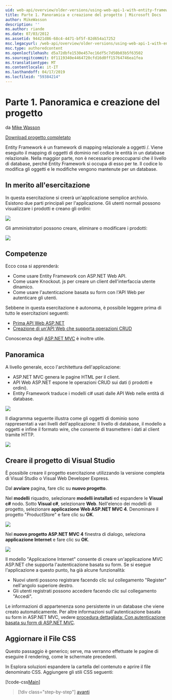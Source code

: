 ```yaml
---
uid: web-api/overview/older-versions/using-web-api-1-with-entity-framework-5/using-web-api-with-entity-framework-part-1
title: Parte 1. Panoramica e creazione del progetto | Microsoft Docs
author: MikeWasson
description: ''
ms.author: riande
ms.date: 07/03/2012
ms.assetid: 94421d86-68c4-4471-bf5f-82d654a17252
msc.legacyurl: /web-api/overview/older-versions/using-web-api-1-with-entity-framework-5/using-web-api-with-entity-framework-part-1
msc.type: authoredcontent
ms.openlocfilehash: d5a72dbfe1530e457ec16df5c7d50b03b5f63502
ms.sourcegitcommit: 0f1119340e4464720cfd16d0ff15764746ea1fea
ms.translationtype: MT
ms.contentlocale: it-IT
ms.lasthandoff: 04/17/2019
ms.locfileid: "59384214"
---
```

# <a name="part-1-overview-and-creating-the-project"></a>Parte 1. Panoramica e creazione del progetto

da [Mike Wasson](https://github.com/MikeWasson)

[Download progetto completato](http://code.msdn.microsoft.com/ASP-NET-Web-API-with-afa30545)

Entity Framework è un framework di mapping relazionale a oggetti /. Viene eseguito il mapping di oggetti di dominio nel codice le entità in un database relazionale. Nella maggior parte, non è necessario preoccuparsi che il livello di database, perché Entity Framework si occupa di esso per te. Il codice lo modifica gli oggetti e le modifiche vengono mantenute per un database.

## <a name="about-the-tutorial"></a>In merito all'esercitazione

In questa esercitazione si creerà un'applicazione semplice archivio. Esistono due parti principali per l'applicazione. Gli utenti normali possono visualizzare i prodotti e creano gli ordini:

![](using-web-api-with-entity-framework-part-1/_static/image1.png)

Gli amministratori possono creare, eliminare o modificare i prodotti:

![](using-web-api-with-entity-framework-part-1/_static/image2.png)

## <a name="skills-youll-learn"></a>Competenze

Ecco cosa si apprenderà:

- Come usare Entity Framework con ASP.NET Web API.
- Come usare Knockout. js per creare un client dell'interfaccia utente dinamico.
- Come usare l'autenticazione basata su form con l'API Web per autenticare gli utenti.

Sebbene in questa esercitazione è autonoma, è possibile leggere prima di tutto le esercitazioni seguenti:

- [Prima API Web ASP.NET](../../getting-started-with-aspnet-web-api/tutorial-your-first-web-api.md)
- [Creazione di un'API Web che supporta operazioni CRUD](../creating-a-web-api-that-supports-crud-operations.md)

Conoscenza degli [ASP.NET MVC](../../../../mvc/index.md) è inoltre utile.

## <a name="overview"></a>Panoramica

A livello generale, ecco l'architettura dell'applicazione:

- ASP.NET MVC genera le pagine HTML per il client.
- API Web ASP.NET espone le operazioni CRUD sui dati (i prodotti e ordini).
- Entity Framework traduce i modelli c# usati dalle API Web nelle entità di database.

![](using-web-api-with-entity-framework-part-1/_static/image3.png)

Il diagramma seguente illustra come gli oggetti di dominio sono rappresentati a vari livelli dell'applicazione: Il livello di database, il modello a oggetti e infine il formato wire, che consente di trasmettere i dati al client tramite HTTP.

![](using-web-api-with-entity-framework-part-1/_static/image4.png)

## <a name="create-the-visual-studio-project"></a>Creare il progetto di Visual Studio

È possibile creare il progetto esercitazione utilizzando la versione completa di Visual Studio o Visual Web Developer Express.

Dal **avviare** pagina, fare clic su **nuovo progetto**.

Nel **modelli** riquadro, selezionare **modelli installati** ed espandere le **Visual c#** nodo. Sotto **Visual c#**, selezionare **Web**. Nell'elenco dei modelli di progetto, selezionare **applicazione Web ASP.NET MVC 4**. Denominare il progetto "ProductStore" e fare clic su **OK**.

![](using-web-api-with-entity-framework-part-1/_static/image5.png)

Nel **nuovo progetto ASP.NET MVC 4** finestra di dialogo, seleziona **applicazione Internet** e fare clic su **OK**.

![](using-web-api-with-entity-framework-part-1/_static/image6.png)

Il modello "Applicazione Internet" consente di creare un'applicazione MVC ASP.NET che supporta l'autenticazione basata su form. Se si esegue l'applicazione a questo punto, ha già alcune funzionalità:

- Nuovi utenti possono registrare facendo clic sul collegamento "Register" nell'angolo superiore destro.
- Gli utenti registrati possono accedere facendo clic sul collegamento "Accedi".

Le informazioni di appartenenza sono persistente in un database che viene creato automaticamente. Per altre informazioni sull'autenticazione basata su form in ASP.NET MVC, vedere [procedura dettagliata: Con autenticazione basata su form di ASP.NET MVC](https://msdn.microsoft.com/library/ff398049(VS.98).aspx).

## <a name="update-the-css-file"></a>Aggiornare il File CSS

Questo passaggio è generico; serve, ma verranno effettuate le pagine di eseguire il rendering, come le schermate precedenti.

In Esplora soluzioni espandere la cartella del contenuto e aprire il file denominato CSS. Aggiungere gli stili CSS seguenti:

[!code-css[Main](using-web-api-with-entity-framework-part-1/samples/sample1.css)]

> [!div class="step-by-step"]
> [avanti](using-web-api-with-entity-framework-part-2.md)
